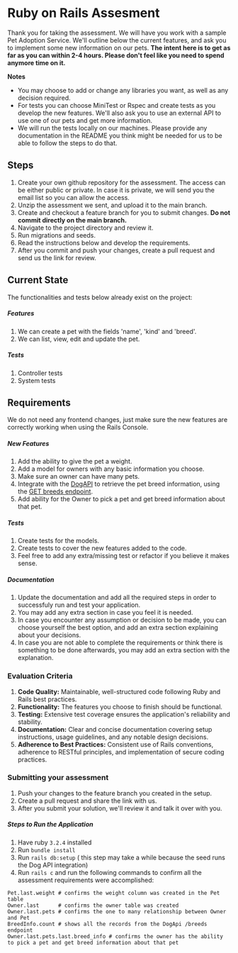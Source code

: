 # Ruby on Rails Assesment
Thank you for taking the assessment. We will have you work with a sample Pet Adoption Service. We'll outline below the current features, and ask you to implement some new information on our pets. **The intent here is to get as far as you can within 2-4 hours. Please don't feel like you need to spend anymore time on it.**

**Notes**
- You may choose to add or change any libraries you want, as well as any decision required.
- For tests you can choose MiniTest or Rspec and create tests as you develop the new features. We'll also ask you to use an external API to use one of our pets and get more information.
- We will run the tests locally on our machines. Please provide any documentation in the README you think might be needed for us to be able to follow the steps to do that.

## Steps
1. Create your own github repository for the assessment. The access can be either public or private. In case it is private, we will send you the email list so you can allow the access.
2. Unzip the assessment we sent, and upload it to the main branch.
3. Create and checkout a feature branch for you to submit changes. **Do not commit directly on the main branch.**
4. Navigate to the project directory and review it.
5. Run migrations and seeds.
6. Read the instructions below and develop the requirements.
7. After you commit and push your changes, create a pull request and send us the link for review.

## Current State
The functionalities and tests below already exist on the project:

##### Features
1. We can create a pet with the fields 'name', 'kind' and 'breed'.
2. We can list, view, edit and update the pet.

##### Tests
1. Controller tests
2. System tests

## Requirements
We do not need any frontend changes, just make sure the new features are correctly working when using the Rails Console.

##### New Features
1. Add the ability to give the pet a weight.
2. Add a model for owners with any basic information you choose.
3. Make sure an owner can have many pets.
4. Integrate with the [DogAPI](https://dogapi.dog/) to retrieve the pet breed information, using the [GET breeds endpoint](https://dogapi.dog/docs/api-v2).
5. Add ability for the Owner to pick a pet and get breed information about that pet.

##### Tests
1. Create tests for the models.
2. Create tests to cover the new features added to the code.
3. Feel free to add any extra/missing test or refactor if you believe it makes sense.

##### Documentation
1. Update the documentation and add all the required steps in order to successfuly run and test your application.
2. You may add any extra section in case you feel it is needed.
3. In case you encounter any assumption or decision to be made, you can choose yourself the best option, and add an extra section explaining about your decisions.
4. In case you are not able to complete the requirements or think there is something to be done afterwards, you may add an extra section with the explanation.

### Evaluation Criteria
1.  **Code Quality:** Maintainable, well-structured code following Ruby and Rails best practices.
2.  **Functionality:** The features you choose to finish should be functional.
3.  **Testing:** Extensive test coverage ensures the application's reliability and stability.
4.  **Documentation:** Clear and concise documentation covering setup instructions, usage guidelines, and any notable design decisions.
5.  **Adherence to Best Practices:** Consistent use of Rails conventions, adherence to RESTful principles, and implementation of secure coding practices.

### Submitting your assessment
1. Push your changes to the feature branch you created in the setup.
2. Create a pull request and share the link with us.
3. After you submit your solution, we'll review it and talk it over with you.

##### Steps to Run the Application
1. Have ruby `3.2.4` installed
2. Run `bundle install`
3. Run `rails db:setup` ( this step may take a while because the seed runs the Dog API integration)
4. Run `rails c` and run the following commands to confirm all the assessment requirements were accomplished:

```
Pet.last.weight # confirms the weight column was created in the Pet table
Owner.last      # confirms the owner table was created
Owner.last.pets # confirms the one to many relationship between Owner and Pet
BreedInfo.count # shows all the records from the DogApi /breeds endpoint
Owner.last.pets.last.breed_info # confirms the owner has the ability to pick a pet and get breed information about that pet
```